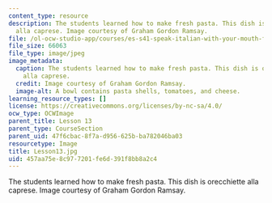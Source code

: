 ```yaml
---
content_type: resource
description: The students learned how to make fresh pasta. This dish is orecchiette
  alla caprese. Image courtesy of Graham Gordon Ramsay.
file: /ol-ocw-studio-app/courses/es-s41-speak-italian-with-your-mouth-full-spring-2012/457aa75e8c977201fe6d391f8bb8a2c4_Lesson13.jpg
file_size: 66063
file_type: image/jpeg
image_metadata:
  caption: The students learned how to make fresh pasta. This dish is orecchiette
    alla caprese.
  credit: Image courtesy of Graham Gordon Ramsay.
  image-alt: A bowl contains pasta shells, tomatoes, and cheese.
learning_resource_types: []
license: https://creativecommons.org/licenses/by-nc-sa/4.0/
ocw_type: OCWImage
parent_title: Lesson 13
parent_type: CourseSection
parent_uid: 47f6cbac-8f7a-d956-625b-ba782046ba03
resourcetype: Image
title: Lesson13.jpg
uid: 457aa75e-8c97-7201-fe6d-391f8bb8a2c4
---
```

The students learned how to make fresh pasta. This dish is orecchiette alla caprese. Image courtesy of Graham Gordon Ramsay.